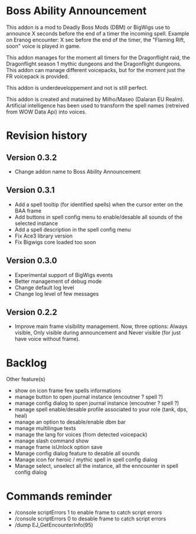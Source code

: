 # Boss Ability Announcement
This addon is a mod to Deadly Boss Mods (DBM) or BigWigs use to announce X seconds before the end of a timer the incoming spell. Example on Eranog encounter: X sec before the end of the timer, the "Flaming Rift, soon" voice is played in game.

This addon manages for the moment all timers for the Dragonflight raid, the Dragonflight season 1 mythic dungeons and the Dragonflight dungeons. This addon can manage different voicepacks, but for the moment just the FR voicepack is provided.

This addon is underdeveloppement and not is still perfect.

This addon is created and matained by Milho/Maseo (Dalaran EU Realm). Artificial intelligence has been used to transform the spell names (retreived from WOW Data Api) into voices.

# Revision history

## Version 0.3.2
- Change addon name to Boss Ability Announcement

## Version 0.3.1
- Add a spell tooltip (for identified spells) when the cursor enter on the BAA frame
- Add buttons in spell config menu to enable/desable all sounds of the selected instance
- Add a spell description in the spell config menu
- Fix Ace3 library version
- Fix Bigwigs core loaded too soon

## Version 0.3.0
- Experimental support of BigWigs events
- Better management of debug mode
- Change default log level
- Change log level of few messages

## Version 0.2.2
- Improve main frame visibility management. Now, three options: Always visible, Only visible during announcement and Never visible (for just have voice without frame).



# Backlog
Other feature(s)
- show on icon frame few spells informations
- manage button to open journal instance (encoutner ? spell ?)
- manage config dialog to open journal instance (encoutner ? spell ?)
- manage spell enable/desable profile associated to your role (tank, dps, heal)
- manage an option to desable/enable dbm bar
- manage multilingue texts
- manage the lang for voices (from detected voicepack)
- manage slash command show
- manage frame isUnlock option save
- Manage config dialog feature to desable all sounds
- Manage icon for heroic / mythic spell in spell config dialog
- Manage select, unselect all the instance, all the enncounter in spell config dialog

# Commands reminder
- /console scriptErrors 1 to enable frame to catch script errors
- /console scriptErrors 0 to desable frame to catch script errors
- /dump EJ_GetEncounterInfo(95)